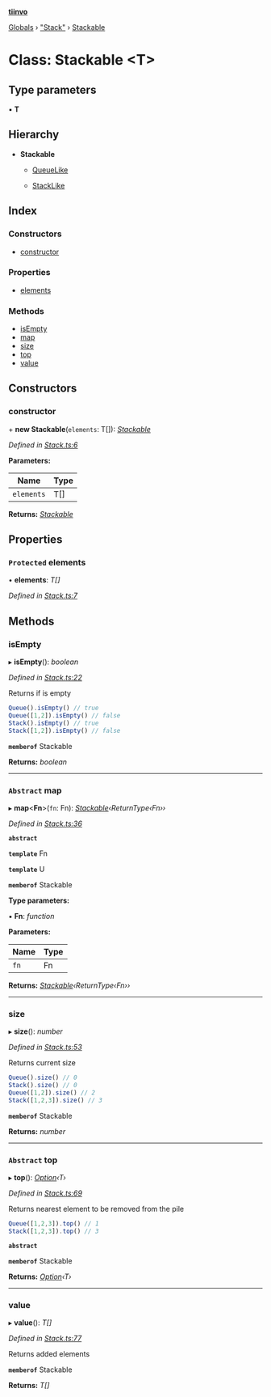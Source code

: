 **[tiinvo](../README.md)**

[Globals](../README.md) › ["Stack"](../modules/_stack_.md) › [Stackable](_stack_.stackable.md)

# Class: Stackable <**T**>

## Type parameters

▪ **T**

## Hierarchy

* **Stackable**

  * [QueueLike](_stack_.queuelike.md)

  * [StackLike](_stack_.stacklike.md)

## Index

### Constructors

* [constructor](_stack_.stackable.md#constructor)

### Properties

* [elements](_stack_.stackable.md#protected-elements)

### Methods

* [isEmpty](_stack_.stackable.md#isempty)
* [map](_stack_.stackable.md#abstract-map)
* [size](_stack_.stackable.md#size)
* [top](_stack_.stackable.md#abstract-top)
* [value](_stack_.stackable.md#value)

## Constructors

###  constructor

\+ **new Stackable**(`elements`: T[]): *[Stackable](_stack_.stackable.md)*

*Defined in [Stack.ts:6](https://github.com/OctoD/tiinvo/blob/191449a/src/Stack.ts#L6)*

**Parameters:**

Name | Type |
------ | ------ |
`elements` | T[] |

**Returns:** *[Stackable](_stack_.stackable.md)*

## Properties

### `Protected` elements

• **elements**: *T[]*

*Defined in [Stack.ts:7](https://github.com/OctoD/tiinvo/blob/191449a/src/Stack.ts#L7)*

## Methods

###  isEmpty

▸ **isEmpty**(): *boolean*

*Defined in [Stack.ts:22](https://github.com/OctoD/tiinvo/blob/191449a/src/Stack.ts#L22)*

Returns if is empty

```ts
Queue().isEmpty() // true
Queue([1,2]).isEmpty() // false
Stack().isEmpty() // true
Stack([1,2]).isEmpty() // false
```

**`memberof`** Stackable

**Returns:** *boolean*

___

### `Abstract` map

▸ **map**<**Fn**>(`fn`: Fn): *[Stackable](_stack_.stackable.md)‹ReturnType‹Fn››*

*Defined in [Stack.ts:36](https://github.com/OctoD/tiinvo/blob/191449a/src/Stack.ts#L36)*

**`abstract`** 

**`template`** Fn

**`template`** U

**`memberof`** Stackable

**Type parameters:**

▪ **Fn**: *function*

**Parameters:**

Name | Type |
------ | ------ |
`fn` | Fn |

**Returns:** *[Stackable](_stack_.stackable.md)‹ReturnType‹Fn››*

___

###  size

▸ **size**(): *number*

*Defined in [Stack.ts:53](https://github.com/OctoD/tiinvo/blob/191449a/src/Stack.ts#L53)*

Returns current size

```ts
Queue().size() // 0
Stack().size() // 0
Queue([1,2]).size() // 2
Stack([1,2,3]).size() // 3
```

**`memberof`** Stackable

**Returns:** *number*

___

### `Abstract` top

▸ **top**(): *[Option](../modules/_option_.md#option)‹T›*

*Defined in [Stack.ts:69](https://github.com/OctoD/tiinvo/blob/191449a/src/Stack.ts#L69)*

Returns nearest element to be removed from the pile

```ts
Queue([1,2,3]).top() // 1
Stack([1,2,3]).top() // 3
```

**`abstract`** 

**`memberof`** Stackable

**Returns:** *[Option](../modules/_option_.md#option)‹T›*

___

###  value

▸ **value**(): *T[]*

*Defined in [Stack.ts:77](https://github.com/OctoD/tiinvo/blob/191449a/src/Stack.ts#L77)*

Returns added elements

**`memberof`** Stackable

**Returns:** *T[]*
